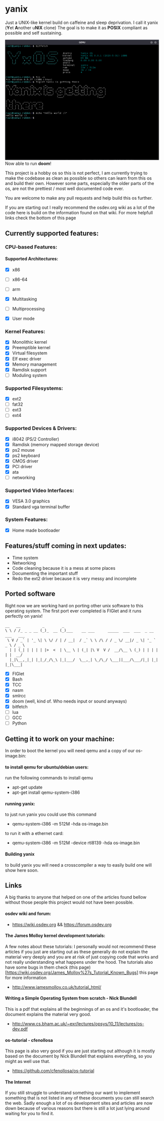 # yanix
Just a UNIX-like kernel build on caffeine and 
sleep deprivation. I call it yanix (**Y**et **A**nother u**NIX** clone) The goal is to make it as **POSIX**
compliant as possible and self sustaining.

![yanix-screenshot](yanix-screenshot.png)
Now able to run **doom**!

This project is a hobby os so this is not perfect,
I am currently trying to make the codebase as clean as possible
so others can learn from this os and build their own.
However some parts, especially the older parts of the os,
are not the prettiest / most well documented code ever.

You are welcome to make any pull requests and help build this os
further.

If you are starting out I really recommend the osdev.org wiki 
as a lot of the code here is build on the information found
on that wiki. For more helpfull links check the bottom of this page


## Currently supported features:
### CPU-based Features:
#### Supported Architectures:
- [x] x86
- [ ] x86-64
- [ ] arm

- [x] Multitasking
- [ ] Multiprocessing
- [x] User mode

### Kernel Features:
- [x] Monolithic kernel
- [x] Preemptible kernel
- [x] Virtual filesystem
- [x] Elf exec driver
- [x] Memory management
- [x] Ramdisk support
- [ ] Moduling system

### Supported Filesystems:
- [x] ext2
- [ ] fat32
- [ ] ext3
- [ ] ext4

### Supported Devices & Drivers:
- [x] i8042         (PS/2 Controller)
- [x] Ramdisk       (memory mapped storage device)
- [x] ps2 mouse 
- [x] ps2 keyboard
- [x] CMOS driver
- [x] PCI driver
- [x] ata
- [ ] networking

### Supported Video Interfaces:
- [x] VESA 3.0 graphics
- [x] Standard vga terminal buffer

### System Features:
- [x] Home made bootloader
 
## Features/stuff coming in next updates:
- Time system
- Networking
- Code cleaning because it is a mess at some places
- Documenting the important stuff 
- Redo the ext2 driver because it is very messy and incomplete

## Ported software
Right now we are working hard on porting other unix software to this operating system.
The first port ever completed is FIGlet and it runs perfectly on yanix!

	__   __          _        _                                                   
	\ \ / /_ _ _ __ (_)_  __ (_)___    __ ___      _____  ___  ___  _ __ ___   ___ 
	 \ V / _` | '_ \| \ \/ / | / __|  / _` \ \ /\ / / _ \/ __|/ _ \| '_ ` _ \ / _ \
	  | | (_| | | | | |>  <  | \__ \ | (_| |\ V  V /  __/\__ \ (_) | | | | | |  __/
	  |_|\__,_|_| |_|_/_/\_\ |_|___/  \__,_| \_/\_/ \___||___/\___/|_| |_| |_|\___|

- [x] FIGlet
- [x] Bash
- [x] TCC
- [x] nasm
- [x] smlrcc
- [x] doom (well, kind of. Who needs input or sound anyways)
- [x] bitfetch
- [ ] lua
- [ ] GCC
- [ ] Python

## Getting it to work on your machine:

In order to boot the kernel you will need qemu and a copy of our os-image.bin:

#### to install qemu for ubuntu/debian users:

run the following commands to install qemu
- apt-get update
- apt-get install qemu-system-i386

#### running yanix:

to just run yanix you could use this command
- qemu-system-i386 -m 512M -hda os-image.bin

to run it with a ethernet card:
- qemu-system-i386 -m 512M -device rtl8139 -hda os-image.bin

#### Building yanix
to build yanix you will need a crosscompiler
a way to easily build one will show here soon.


## Links

A big thanks to anyone that helped on one of the articles found bellow
without those people this project would not have been possible.

#### osdev wiki and forum:
- https://wiki.osdev.org  && https://forum.osdev.org

#### The James Molloy kernel development tutorials:

A few notes about these tutorials:
I personally would not recommend these articles if you just are starting out 
as these generally do not explain the material very deeply and you are at risk
of just copying code that works and not really understanding what happens under 
the hood. The tutorials also have some bugs in them check (this page)[https://wiki.osdev.org/James_Molloy%27s_Tutorial_Known_Bugs]
this page for more information

- http://www.jamesmolloy.co.uk/tutorial_html/

#### Writing a Simple Operating System from scratch - Nick Blundell

This is a pdf that explains all the beginnings of an os and it's
bootloader, the document explains the material very good.

- http://www.cs.bham.ac.uk/~exr/lectures/opsys/10_11/lectures/os-dev.pdf

#### os-tutorial - cfenollosa

This page is also very good if you are just starting out although it is mostly
based on the document by Nick Blundell that explains everything, so you might as
well use that. 

- https://github.com/cfenollosa/os-tutorial

#### The Internet

If you still struggle to understand something our want to implement something that
is not listed in any of these documents you can still search the web. Sadly enough
a lot of os development sites and articles are now down because of various reasons
but there is still a lot just lying around waiting for you to find it.
